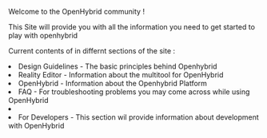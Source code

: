 Welcome to the OpenHybrid community !

This Site will provide you with all the information you need to get started to play with openhybrid

Current contents of in differnt sections of the site :<br>
<li>Design Guidelines - The basic principles behind Openhybrid</li>
<li>Reality Editor    - Information about the multitool for OpenHybrid </li>
<li>OpenHybrid        - Information about the Openhybrid Platform </li>
<li>FAQ               - For troubleshooting problems you may come across while using OpenHybrid<li>
<li>For Developers    - This section wil provide information about development with OpenHybrid</li>
